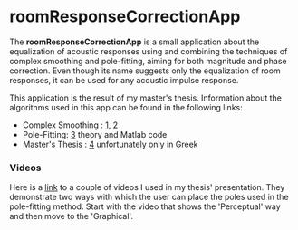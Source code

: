 # roomResponseCorrectionApp

The **roomResponseCorrectionApp** is a small application about the equalization of acoustic responses using and combining the techniques of complex smoothing and pole-fitting, aiming for both magnitude and phase correction. Even though its name suggests only the equalization of room responses, it can be used for any acoustic impulse response.
 
This application is the result of my master's thesis. Information about the algorithms used in this app can be found in the following links:
* Complex Smoothing : [1](http://www.wcl.ece.upatras.gr/audiogroup/publications/pdfs/asme.pdf), [2](https://pdfs.semanticscholar.org/1871/be5212eba2c331b1e51821ba7f6166947840.pdf)
* Pole-Fitting: [3](http://home.mit.bme.hu/~bank/parfilt/) theory and Matlab code
* Master's Thesis : [4](http://hdl.handle.net/10889/10578) unfortunately only in Greek


### Videos

Here is a [link](https://1drv.ms/f/s!AvyDDB3J2gubhRfEl8qPDRB9HH70) to a couple of videos I used in my thesis' presentation. They demonstrate two ways with which the user can place the poles used in the pole-fitting method. Start with the video that shows the 'Perceptual' way and then move to the 'Graphical'.

